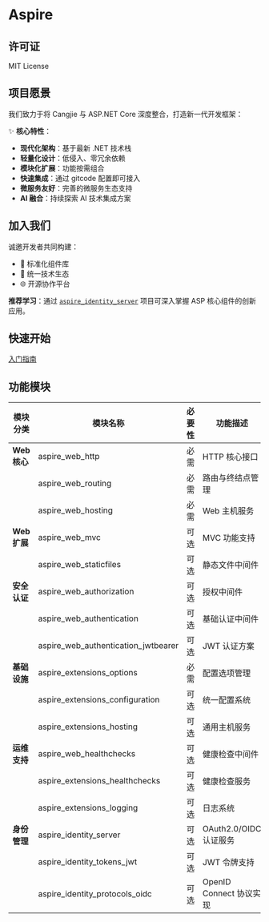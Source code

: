# Aspire

## 许可证
MIT License

## 项目愿景

我们致力于将 Cangjie 与 ASP.NET Core 深度整合，打造新一代开发框架：

✨ **核心特性**：
- **现代化架构**：基于最新 .NET 技术栈
- **轻量化设计**：低侵入、零冗余依赖
- **模块化扩展**：功能按需组合
- **快速集成**：通过 gitcode 配置即可接入
- **微服务友好**：完善的微服务生态支持
- **AI 融合**：持续探索 AI 技术集成方案

## 加入我们
诚邀开发者共同构建：
- 🧩 标准化组件库
- 🔗 统一技术生态
- 🌐 开源协作平台

**推荐学习**：通过 [`aspire_identity_server`](https://gitcode.com/soulsoft/aspire/aspire_identity_server) 项目可深入掌握 ASP 核心组件的创新应用。

## 快速开始
[入门指南](https://gitcode.com/soulsoft/aspire/tree/main/aspire_web_quickstart)

## 功能模块

| 模块分类          | 模块名称                                | 必要性   | 功能描述                     |
|-------------------|---------------------------------------|----------|----------------------------|
| **Web 核心**      | aspire_web_http                       | 必需     | HTTP 核心接口               |
|                   | aspire_web_routing                    | 必需     | 路由与终结点管理            |
|                   | aspire_web_hosting                    | 必需     | Web 主机服务                |
| **Web 扩展**      | aspire_web_mvc                        | 可选     | MVC 功能支持                |
|                   | aspire_web_staticfiles                | 可选     | 静态文件中间件              |
| **安全认证**      | aspire_web_authorization              | 可选     | 授权中间件                  |
|                   | aspire_web_authentication             | 可选     | 基础认证中间件              |
|                   | aspire_web_authentication_jwtbearer   | 可选     | JWT 认证方案                |
| **基础设施**      | aspire_extensions_options             | 必需     | 配置选项管理                |
|                   | aspire_extensions_configuration       | 可选     | 统一配置系统                |
|                   | aspire_extensions_hosting             | 可选     | 通用主机服务                |
| **运维支持**      | aspire_web_healthchecks               | 可选     | 健康检查中间件              |
|                   | aspire_extensions_healthchecks        | 可选     | 健康检查服务                |
|                   | aspire_extensions_logging             | 可选     | 日志系统                    |
| **身份管理**      | aspire_identity_server                | 可选     | OAuth2.0/OIDC 认证服务      |
|                   | aspire_identity_tokens_jwt            | 可选     | JWT 令牌支持                |
|                   | aspire_identity_protocols_oidc        | 可选     | OpenID Connect 协议实现     |